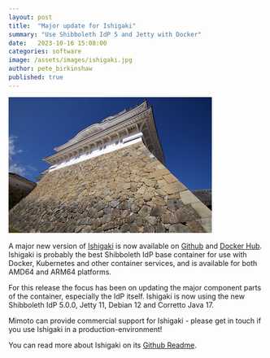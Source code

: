 ```yaml
---
layout: post
title:  "Major update for Ishigaki"
summary: "Use Shibboleth IdP 5 and Jetty with Docker"
date:   2023-10-16 15:08:00
categories: software
image: /assets/images/ishigaki.jpg
author: pete_birkinshaw
published: true
---
```


![Ishigaki](/assets/images/ishigaki.jpg)

A major new version of [Ishigaki](https://github.com/Digital-Identity-Labs/ishigaki) is now available on
[Github](https://github.com/Digital-Identity-Labs/ishigaki/pkgs/container/ishigaki) and
[Docker Hub](https://hub.docker.com/r/digitalidentity/ishigaki). Ishigaki is probably the best Shibboleth IdP base 
container for use with Docker, Kubernetes and other container services, and is available for both AMD64 and ARM64 platforms.

For this release the focus has been on updating the major component parts of the container, especially the IdP itself.
Ishigaki is now using the new Shibboleth IdP 5.0.0, Jetty 11, Debian 12 and Corretto Java 17.

Mimoto can provide commercial support for Ishigaki - please get in touch if you use Ishigaki in a production-environment!

You can read more about Ishigaki on its [Github Readme](https://github.com/Digital-Identity-Labs/ishigaki/).	
